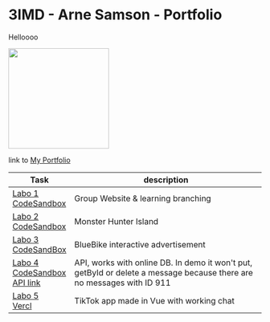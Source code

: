 # 3IMD - Arne Samson - Portfolio

Helloooo

<img src="https://avatars.githubusercontent.com/u/97042812?v=4" width="200" height="200" /> 

link to [My Portfolio](https://github.com/ArneSamson/DEV5-myportfolio) 

| Task |  description  |
|---|---|
| [Labo 1](https://github.com/EviVermeeren/DEV5-LAB1/tree/main) <br> [CodeSandbox](https://codesandbox.io/s/speech-music-7qswsd?file=/index.html) |  Group Website & learning branching  |
| [Labo 2](https://github.com/ArneSamson/DEV5---LAB2/tree/main) <br> [CodeSandbox](https://codesandbox.io/s/islands-starter-forked-9tw7gc?file=/src/App.js)    |  Monster Hunter Island |
| [Labo 3](https://github.com/ArneSamson/DEV5-LAB3/tree/main) <br> [CodeSandBox](https://codesandbox.io/s/dev5-lab3-rjcygy?file=/index.html) | BlueBike interactive advertisement  |
|  [Labo 4](https://github.com/ArneSamson/DEV5-LAB4/tree/main) <br> [CodeSandbox](https://6v4w52.csb.app/) <br> [API link](https://dev5-lab4.onrender.com/api/v1)| API, works with online DB. In demo it won't put, getById or delete a message because there are no messages with ID 911 |
| [Labo 5](https://github.com/ArneSamson/DEV5-LAB5/tree/main) <br> [Vercl](https://dev-5-lab-5-two.vercel.app/) | TikTok app made in Vue with working chat  |

